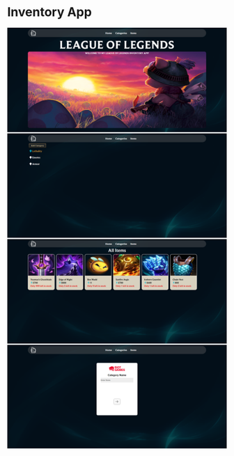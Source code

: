 <H1> Inventory App</H1>
<img src = "https://github.com/rCharlesCalderon/Inventory-App/blob/main/screenshots/inventory-home.PNG"/>

<img src = "https://github.com/rCharlesCalderon/Inventory-App/blob/main/screenshots/inventory-category.PNG"/>

<img src = "https://github.com/rCharlesCalderon/Inventory-App/blob/main/screenshots/league-items.PNG"/>

<img src = "https://github.com/rCharlesCalderon/Inventory-App/blob/main/screenshots/inventory-add.PNG"/>
